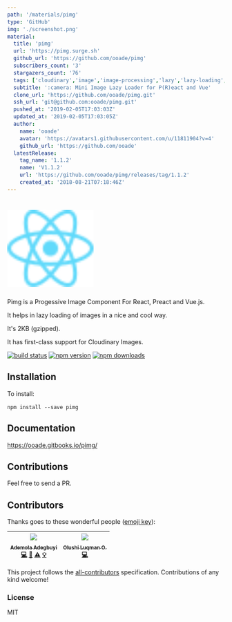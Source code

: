 ```yaml
---
path: '/materials/pimg'
type: 'GitHub'
img: './screenshot.png'
material:
  title: 'pimg'
  url: 'https://pimg.surge.sh'
  github_url: 'https://github.com/ooade/pimg'
  subscribers_count: '3'
  stargazers_count: '76'
  tags: ['cloudinary','image','image-processing','lazy','lazy-loading','preact','react']
  subtitle: ':camera: Mini Image Lazy Loader for P(R)eact and Vue'
  clone_url: 'https://github.com/ooade/pimg.git'
  ssh_url: 'git@github.com:ooade/pimg.git'
  pushed_at: '2019-02-05T17:03:03Z'
  updated_at: '2019-02-05T17:03:05Z'
  author:
    name: 'ooade'
    avatar: 'https://avatars1.githubusercontent.com/u/11811904?v=4'
    github_url: 'https://github.com/ooade'
  latestRelease:
    tag_name: '1.1.2'
    name: 'V1.1.2'
    url: 'https://github.com/ooade/pimg/releases/tag/1.1.2'
    created_at: '2018-08-21T07:18:46Z'
---
```

# <a href='https://ooade.gitbooks.io/pimg'> <img src='logo.svg' width='200' alt='pimg logo'/> </a>

Pimg is a Progessive Image Component For React, Preact and Vue.js.

It helps in lazy loading of images in a nice and cool way.

It's 2KB (gzipped).

It has first-class support for Cloudinary Images.

[![build status](https://img.shields.io/travis/ooade/pimg/master.svg?style=flat-square)](https://travis-ci.org/ooade/pimg)
[![npm version](https://img.shields.io/npm/v/pimg.svg?style=flat-square)](https://www.npmjs.com/package/pimg)
[![npm downloads](https://img.shields.io/npm/dm/pimg.svg?style=flat-square)](https://www.npmjs.com/package/pimg)

## Installation

To install:

```
npm install --save pimg
```

## Documentation

https://ooade.gitbooks.io/pimg/

## Contributions

Feel free to send a PR.

## Contributors

Thanks goes to these wonderful people ([emoji key](https://github.com/kentcdodds/all-contributors#emoji-key)):

<!-- ALL-CONTRIBUTORS-LIST:START - Do not remove or modify this section -->
<!-- prettier-ignore -->
| [<img src='https://avatars1.githubusercontent.com/u/11811904?v=4' width='100px;'/><br /><sub><b>Ademola Adegbuyi</b></sub>](https://ademola.adegbuyi.me)<br />[💻](https://github.com/ooade/pimg/commits?author=ooade 'Code') [📖](https://github.com/ooade/pimg/commits?author=ooade 'Documentation') [⚠️](https://github.com/ooade/pimg/commits?author=ooade 'Tests') [💡](#example-ooade 'Examples') | [<img src='https://avatars0.githubusercontent.com/u/5154605?v=4' width='100px;'/><br /><sub><b>Olushi Luqman O.</b></sub>](https://twitter.com/codeshifu)<br />[💻](https://github.com/ooade/pimg/commits?author=codeshifu 'Code') |
| :---: | :---: |

<!-- ALL-CONTRIBUTORS-LIST:END -->

This project follows the [all-contributors](https://github.com/kentcdodds/all-contributors) specification. Contributions of any kind welcome!

### License

MIT
